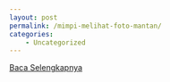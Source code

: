 ```yaml
---
layout: post
permalink: /mimpi-melihat-foto-mantan/
categories:
    - Uncategorized
---
```


[Baca Selengkapnya](/07)